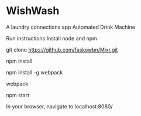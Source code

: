 # WishWash
A laundry connections app
Automated Drink Machine

Run instructions Install node and npm

git clone https://github.com/faskowbn/Mixr.git

npm install

npm install -g webpack

webpack

npm start

In your browser, navigate to localhost:8080/
